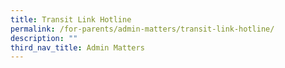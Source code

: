 ```yaml
---
title: Transit Link Hotline
permalink: /for-parents/admin-matters/transit-link-hotline/
description: ""
third_nav_title: Admin Matters
---
```

